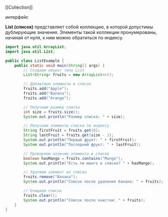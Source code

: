 [[Collection]]

интерфейс

**List (список)** представляет собой коллекцию, в которой допустимы дублирующие значения. Элементы такой коллекции пронумерованы, начиная от нуля, к ним можно обратиться по индексу.

```java
import java.util.ArrayList;
import java.util.List;

public class ListExample {
    public static void main(String[] args) {
        // Создаем объект типа List
        List<String> fruits = new ArrayList<>();

        // Добавляем элементы в список
        fruits.add("Apple");
        fruits.add("Banana");
        fruits.add("Orange");

        // Получаем размер списка
        int size = fruits.size();
        System.out.println("Размер списка: " + size);

        // Получаем элементы списка по индексу
        String firstFruit = fruits.get(0);
        String lastFruit = fruits.get(size - 1);
        System.out.println("Первый фрукт: " + firstFruit);
        System.out.println("Последний фрукт: " + lastFruit);

        // Проверяем наличие элемента в списке
        boolean hasMango = fruits.contains("Mango");
        System.out.println("Есть ли манго в списке? " + hasMango);

        // Удаляем элемент из списка
        fruits.remove("Banana");
        System.out.println("Список после удаления банана: " + fruits);

        // Очищаем список
        fruits.clear();
        System.out.println("Список после очистки: " + fruits);
    }
}
```